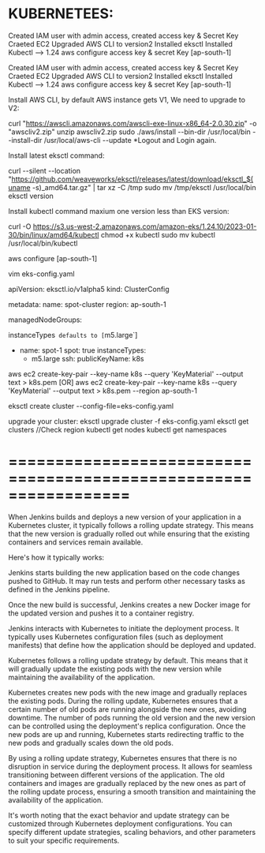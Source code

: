 # KUBERNETEES:

Created IAM user with admin access, created access key & Secret Key
Craeted EC2
Upgraded AWS CLI to version2
Installed eksctl
Installed Kubectl --> 1.24
aws configure
access key & secret Key
[ap-south-1]


Created IAM user with admin access, created access key & Secret Key
Craeted EC2
Upgraded AWS CLI to version2
Installed eksctl
Installed Kubectl --> 1.24
aws configure
access key & secret Key
[ap-south-1]

Install AWS CLI, by default AWS instance gets V1, We need to upgrade to V2: 

curl "https://awscli.amazonaws.com/awscli-exe-linux-x86_64-2.0.30.zip" -o "awscliv2.zip"
unzip awscliv2.zip
sudo ./aws/install --bin-dir /usr/local/bin --install-dir /usr/local/aws-cli --update
*Logout and Login again.

Install latest eksctl command:

curl --silent --location "https://github.com/weaveworks/eksctl/releases/latest/download/eksctl_$(uname -s)_amd64.tar.gz" | tar xz -C /tmp
sudo mv /tmp/eksctl /usr/local/bin
eksctl version


Install kubectl command maxium one version less than EKS version:

curl -O https://s3.us-west-2.amazonaws.com/amazon-eks/1.24.10/2023-01-30/bin/linux/amd64/kubectl
chmod +x kubectl
sudo mv kubectl /usr/local/bin/kubectl

aws configure
[ap-south-1]


vim eks-config.yaml

apiVersion: eksctl.io/v1alpha5
kind: ClusterConfig

metadata:
  name: spot-cluster
  region: ap-south-1

managedNodeGroups:

instanceTypes` defaults to [`m5.large`]
- name: spot-1
  spot: true
  instanceTypes:
    - m5.large
  ssh:
    publicKeyName: k8s

aws ec2 create-key-pair --key-name k8s --query 'KeyMaterial' --output text > k8s.pem 
[OR]
aws ec2 create-key-pair --key-name k8s --query 'KeyMaterial' --output text > k8s.pem --region ap-south-1

eksctl create cluster --config-file=eks-config.yaml

upgrade your cluster: eksctl upgrade cluster -f eks-config.yaml
eksctl get clusters
//Check region
kubectl get nodes
kubectl get namespaces

# =================================================================
When Jenkins builds and deploys a new version of your application in a Kubernetes cluster, it typically follows a rolling update strategy. This means that the new version is gradually rolled out while ensuring that the existing containers and services remain available.

Here's how it typically works:

Jenkins starts building the new application based on the code changes pushed to GitHub. It may run tests and perform other necessary tasks as defined in the Jenkins pipeline.

Once the new build is successful, Jenkins creates a new Docker image for the updated version and pushes it to a container registry.

Jenkins interacts with Kubernetes to initiate the deployment process. It typically uses Kubernetes configuration files (such as deployment manifests) that define how the application should be deployed and updated.

Kubernetes follows a rolling update strategy by default. This means that it will gradually update the existing pods with the new version while maintaining the availability of the application.

Kubernetes creates new pods with the new image and gradually replaces the existing pods.
During the rolling update, Kubernetes ensures that a certain number of old pods are running alongside the new ones, avoiding downtime.
The number of pods running the old version and the new version can be controlled using the deployment's replica configuration.
Once the new pods are up and running, Kubernetes starts redirecting traffic to the new pods and gradually scales down the old pods.

By using a rolling update strategy, Kubernetes ensures that there is no disruption in service during the deployment process. It allows for seamless transitioning between different versions of the application. The old containers and images are gradually replaced by the new ones as part of the rolling update process, ensuring a smooth transition and maintaining the availability of the application.

It's worth noting that the exact behavior and update strategy can be customized through Kubernetes deployment configurations. You can specify different update strategies, scaling behaviors, and other parameters to suit your specific requirements.
